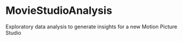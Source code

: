 # MovieStudioAnalysis
Exploratory data analysis to generate insights for a new Motion Picture Studio
